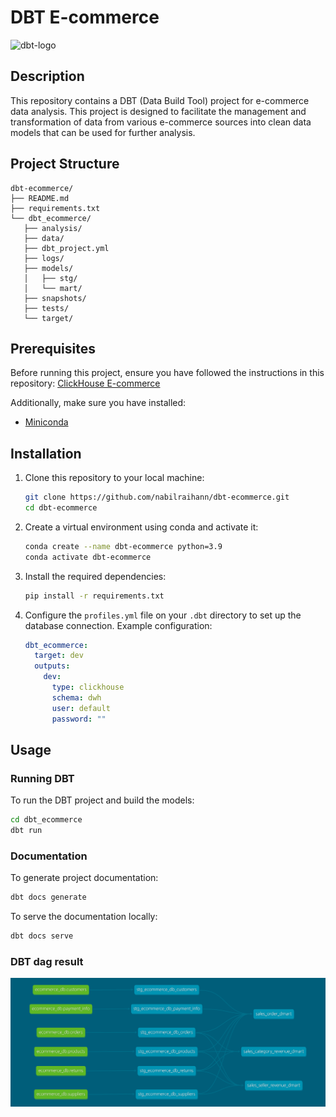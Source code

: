 # DBT E-commerce

![dbt-logo](https://www.getdbt.com/ui/img/logos/dbt-logo.svg)

## Description

This repository contains a DBT (Data Build Tool) project for e-commerce data analysis. This project is designed to facilitate the management and transformation of data from various e-commerce sources into clean data models that can be used for further analysis.

## Project Structure

```plaintext
dbt-ecommerce/
├── README.md
├── requirements.txt
└── dbt_ecommerce/
   ├── analysis/
   ├── data/
   ├── dbt_project.yml
   ├── logs/
   ├── models/
   │   ├── stg/
   │   └── mart/
   ├── snapshots/
   ├── tests/
   └── target/
```

## Prerequisites

Before running this project, ensure you have followed the instructions in this repository: [ClickHouse E-commerce](https://github.com/nabilraihann/clickhouse-ecommerce)

Additionally, make sure you have installed:

- [Miniconda](https://docs.conda.io/en/latest/miniconda.html)

## Installation

1. Clone this repository to your local machine:

    ```bash
    git clone https://github.com/nabilraihann/dbt-ecommerce.git
    cd dbt-ecommerce
    ```

2. Create a virtual environment using conda and activate it:

    ```bash
    conda create --name dbt-ecommerce python=3.9
    conda activate dbt-ecommerce
    ```

3. Install the required dependencies:

    ```bash
    pip install -r requirements.txt
    ```

4. Configure the `profiles.yml` file on your `.dbt` directory to set up the database connection. Example configuration:

    ```yaml
    dbt_ecommerce:
      target: dev
      outputs:
        dev:
          type: clickhouse
          schema: dwh
          user: default
          password: ""
    ```

## Usage

### Running DBT

To run the DBT project and build the models:

```bash
cd dbt_ecommerce
dbt run
```

### Documentation

To generate project documentation:

```bash
dbt docs generate
```

To serve the documentation locally:

```bash
dbt docs serve
```

### DBT dag result

![dag](https://github.com/nabilraihann/dbt-ecommerce/blob/main/dbt-dag.png)
